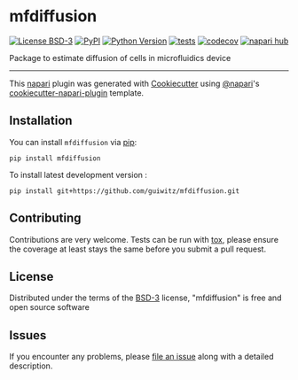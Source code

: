 # mfdiffusion

[![License BSD-3](https://img.shields.io/pypi/l/mfdiffusion.svg?color=green)](https://github.com/guiwitz/mfdiffusion/raw/main/LICENSE)
[![PyPI](https://img.shields.io/pypi/v/mfdiffusion.svg?color=green)](https://pypi.org/project/mfdiffusion)
[![Python Version](https://img.shields.io/pypi/pyversions/mfdiffusion.svg?color=green)](https://python.org)
[![tests](https://github.com/guiwitz/mfdiffusion/workflows/tests/badge.svg)](https://github.com/guiwitz/mfdiffusion/actions)
[![codecov](https://codecov.io/gh/guiwitz/mfdiffusion/branch/main/graph/badge.svg)](https://codecov.io/gh/guiwitz/mfdiffusion)
[![napari hub](https://img.shields.io/endpoint?url=https://api.napari-hub.org/shields/mfdiffusion)](https://napari-hub.org/plugins/mfdiffusion)

Package to estimate diffusion of cells in microfluidics device

----------------------------------

This [napari] plugin was generated with [Cookiecutter] using [@napari]'s [cookiecutter-napari-plugin] template.

<!--
Don't miss the full getting started guide to set up your new package:
https://github.com/napari/cookiecutter-napari-plugin#getting-started

and review the napari docs for plugin developers:
https://napari.org/stable/plugins/index.html
-->

## Installation

You can install `mfdiffusion` via [pip]:

    pip install mfdiffusion



To install latest development version :

    pip install git+https://github.com/guiwitz/mfdiffusion.git


## Contributing

Contributions are very welcome. Tests can be run with [tox], please ensure
the coverage at least stays the same before you submit a pull request.

## License

Distributed under the terms of the [BSD-3] license,
"mfdiffusion" is free and open source software

## Issues

If you encounter any problems, please [file an issue] along with a detailed description.

[napari]: https://github.com/napari/napari
[Cookiecutter]: https://github.com/audreyr/cookiecutter
[@napari]: https://github.com/napari
[MIT]: http://opensource.org/licenses/MIT
[BSD-3]: http://opensource.org/licenses/BSD-3-Clause
[GNU GPL v3.0]: http://www.gnu.org/licenses/gpl-3.0.txt
[GNU LGPL v3.0]: http://www.gnu.org/licenses/lgpl-3.0.txt
[Apache Software License 2.0]: http://www.apache.org/licenses/LICENSE-2.0
[Mozilla Public License 2.0]: https://www.mozilla.org/media/MPL/2.0/index.txt
[cookiecutter-napari-plugin]: https://github.com/napari/cookiecutter-napari-plugin

[file an issue]: https://github.com/guiwitz/mfdiffusion/issues

[napari]: https://github.com/napari/napari
[tox]: https://tox.readthedocs.io/en/latest/
[pip]: https://pypi.org/project/pip/
[PyPI]: https://pypi.org/
